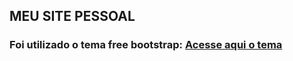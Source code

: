 ## MEU SITE PESSOAL 

### Foi utilizado o tema free bootstrap: [Acesse aqui o tema](https://startbootstrap.com/theme/freelancer)
